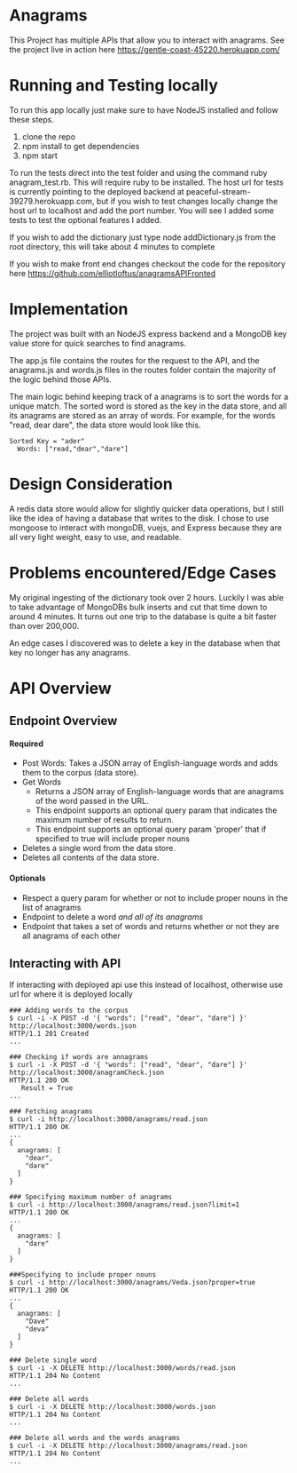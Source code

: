 # Anagrams

This Project has multiple APIs that allow you to interact with anagrams.  See the project live in action here https://gentle-coast-45220.herokuapp.com/

# Running and Testing locally
 
 To run this app locally just make sure to have NodeJS installed and follow these steps. 
 1) clone the repo
 2) npm install to get dependencies
 3) npm start
 
To run the tests direct into the test folder and using the command ruby anagram_test.rb.  This will require ruby to be installed. The host url for tests is currently pointing to the deployed backend at peaceful-stream-39279.herokuapp.com, but if you wish to test changes locally change the host url to localhost and add the port number. You will see I added some tests to test the optional features I added. 

If you wish to add the dictionary just type node addDictionary.js from the root directory, this will take about 4 minutes to complete

If you wish to make front end changes checkout the code for the repository here https://github.com/elliotloftus/anagramsAPIFronted


# Implementation

The project was built with an NodeJS express backend and a MongoDB key value store for quick searches to find anagrams.

The app.js file contains the routes for the request to the API, and the anagrams.js and words.js files in the routes folder contain the majority of the logic behind those APIs. 

The main logic behind keeping track of a anagrams is to sort the words for a unique match. The sorted word is stored as the key in the data store, and all its anagrams are stored as an array of words.  For example, for the words "read, dear dare", the data store would look like this.
```
Sorted Key = "ader"
  Words: ["read,"dear","dare"]
```
# Design Consideration

A redis data store would allow for slightly quicker data operations, but I still like the idea of having a database that writes to the disk.  I chose to use mongoose to interact with  mongoDB, vuejs, and Express because they are all very light weight, easy to use, and readable.

# Problems encountered/Edge Cases

My original ingesting of the dictionary took over 2 hours. Luckily I was able to take advantage of MongoDBs bulk inserts and cut that time down to around 4 minutes. It turns out one trip to the database is quite a bit faster than over 200,000.

An edge cases I discovered was to delete a key in the database when that key no longer has any anagrams.


# API Overview

## Endpoint Overview

#### Required
- Post Words: Takes a JSON array of English-language words and adds them to the corpus (data store).
- Get Words
  - Returns a JSON array of English-language words that are anagrams of the word passed in the URL.
  - This endpoint supports an optional query param that indicates the maximum number of results to return.
  - This endpoint supports an optional query param 'proper' that if specified to true will include proper nouns
-  Deletes a single word from the data store.
-  Deletes all contents of the data store.

#### Optionals
- Respect a query param for whether or not to include proper nouns in the list of anagrams
- Endpoint to delete a word *and all of its anagrams*
- Endpoint that takes a set of words and returns whether or not they are all anagrams of each other

## Interacting with API

If interacting with deployed api use this instead of localhost, otherwise use url for where it is deployed locally

```
### Adding words to the corpus
$ curl -i -X POST -d '{ "words": ["read", "dear", "dare"] }' http://localhost:3000/words.json
HTTP/1.1 201 Created
...

### Checking if words are annagrams
$ curl -i -X POST -d '{ "words": ["read", "dear", "dare"] }' http://localhost:3000/anagramCheck.json
HTTP/1.1 200 OK
   Result = True
...

### Fetching anagrams
$ curl -i http://localhost:3000/anagrams/read.json
HTTP/1.1 200 OK
...
{
  anagrams: [
    "dear",
    "dare"
  ]
}

### Specifying maximum number of anagrams
$ curl -i http://localhost:3000/anagrams/read.json?limit=1
HTTP/1.1 200 OK
...
{
  anagrams: [
    "dare"
  ]
}

###Specifying to include proper nouns
$ curl -i http://localhost:3000/anagrams/Veda.json?proper=true
HTTP/1.1 200 OK
...
{
  anagrams: [
    "Dave"
    "deva"
  ]
}

### Delete single word
$ curl -i -X DELETE http://localhost:3000/words/read.json
HTTP/1.1 204 No Content
...

### Delete all words
$ curl -i -X DELETE http://localhost:3000/words.json
HTTP/1.1 204 No Content
...

### Delete all words and the words anagrams
$ curl -i -X DELETE http://localhost:3000/anagrams/read.json
HTTP/1.1 204 No Content
...

```

